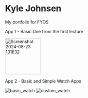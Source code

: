 # Kyle Johnsen
My portfolio for FYOS

App 1 - Basic One from the first lecture

<img width="118" alt="Screenshot 2024-08-23 131832" src="https://github.com/user-attachments/assets/4f0e8b9c-d3fa-4fde-bcb0-484c8c46e125">

App 2 - Basic and Simple Watch Apps

![basic_watch](https://github.com/user-attachments/assets/1f0f565d-01b0-457d-a950-259a49d96237)
![custom_watch](https://github.com/user-attachments/assets/bbaac0e9-ce83-4f93-a86f-fe4f20291bfe)

